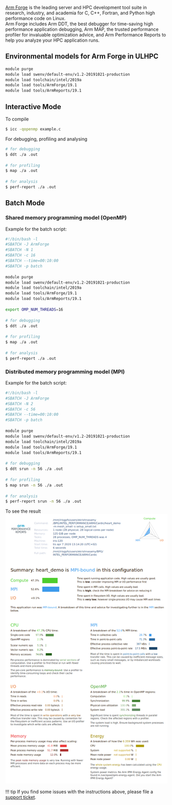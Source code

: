[Arm Forge](https://developer.arm.com/tools-and-software/server-and-hpc/debug-and-profile/arm-forge) is
the leading server and HPC development tool suite in research,
industry, and academia for C, C++, Fortran, and Python high performance code on Linux.  
Arm Forge includes Arm DDT, the best debugger for time-saving high performance application
debugging, Arm MAP, the trusted performance profiler for invaluable optimization advice,
and Arm Performance Reports to help you analyze your HPC application runs.

## Environmental models for Arm Forge in ULHPC
```bash
module purge
module load swenv/default-env/v1.2-20191021-production
module load toolchain/intel/2019a
module load tools/ArmForge/19.1
module load tools/ArmReports/19.1
```

## Interactive Mode

To compile
```bash
$ icc -qopenmp example.c
```
For debugging, profiling and analysing
```bash
# for debugging
$ ddt ./a .out

# for profiling
$ map ./a .out

# for analysis
$ perf-report ./a .out
```

## Batch Mode
### Shared memory programming model (OpenMP)

Example for the batch script:

```bash
#!/bin/bash -l
#SBATCH -J ArmForge
#SBATCH -N 1
#SBATCH -c 16
#SBATCH --time=00:10:00
#SBATCH -p batch

module purge
module load swenv/default-env/v1.2-20191021-production
module load toolchain/intel/2019a
module load tools/ArmForge/19.1
module load tools/ArmReports/19.1

export OMP_NUM_THREADS=16

# for debugging
$ ddt ./a .out

# for profiling
$ map ./a .out

# for analysis
$ perf-report ./a .out
```

### Distributed memory programming model (MPI)
Example for the batch script:

```bash
#!/bin/bash -l
#SBATCH -J ArmForge
#SBATCH -N 2
#SBATCH -c 56
#SBATCH --time=00:10:00
#SBATCH -p batch

module purge
module load swenv/default-env/v1.2-20191021-production
module load toolchain/intel/2019a
module load tools/ArmForge/19.1
module load tools/ArmReports/19.1

# for debugging
$ ddt srun -n 56 ./a .out

# for profiling
$ map srun -n 56 ./a .out

# for analysis
$ perf-report srun -n 56 ./a .out
```
To see the result
![ArmForge report](./images/arm_forge_report.png)

!!! tip
    If you find some issues with the instructions above,
    please file a [support ticket](https://hpc.uni.lu/support).
